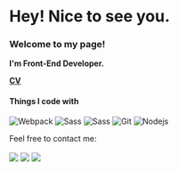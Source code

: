 <h1>Hey! Nice to see you.</h1>

<p>
  <b>
    <h3>Welcome to my page!</h3>
    <p>I'm Front-End Developer.</p>
    <p>
      <a href="https://jakshazbi.github.io/rsschool-cv/">CV</a>
    </p>
  </b>
  <h4>Things I code with</h4>
<p>
  <!-- <img alt="React" src="https://img.shields.io/badge/-React-45b8d8?style=flat-square&logo=react&logoColor=white" /> -->
  <img alt="Webpack" src="https://img.shields.io/badge/-Webpack-8DD6F9?style=flat-square&logo=webpack&logoColor=white" /> 
  <img alt="Sass" src="https://img.shields.io/badge/-Sass-CC6699?style=flat-square&logo=sass&logoColor=white" />
  <img alt="Sass" src="https://img.shields.io/badge/bootstrap-%238511FA.svg?style=flat-squar&logo=bootstrap&logoColor=white" />
  <img alt="Git" src="https://img.shields.io/badge/-Git-F05032?style=flat-square&logo=git&logoColor=white" />
  <img alt="Nodejs" src="https://img.shields.io/badge/-Nodejs-43853d?style=flat-square&logo=Node.js&logoColor=white" />
  <!-- <img alt="Delphi" src="https://img.shields.io/badge/-Delphi-13aa52?style=flat-square&logo=Delphi&logoColor=white">
  <img alt="SQL" src="https://img.shields.io/badge/-SQL-43853d?style=flat-square&logo=microsoft-sql-server&logoColor=white"> -->
</p>

Feel free to contact me:
<br><br>
[<img src="https://img.shields.io/badge/Telegram-JacK_HaZbi-28a8ea">](https://t.me/JacK_HaZbi)
[<img src="https://img.shields.io/badge/Linkedin-Egor Romenski-informational">](https://linkedin.com/in/egor-romenski)
[<img src="https://img.shields.io/badge/Email-JacK_HaZbi-orange">](mailto:joker_hazbi@mail.ru)


<!--
**JaKsHaZbi/JaKsHazbi** is a ✨ _special_ ✨ repository because its `README.md` (this file) appears on your GitHub profile.

Here are some ideas to get you started:

- 🔭 I’m currently working on ...
- 🌱 I’m currently learning ...
- 👯 I’m looking to collaborate on ...
- 🤔 I’m looking for help with ...
- 💬 Ask me about ...
- 📫 How to reach me: ...
- 😄 Pronouns: ...
- ⚡ Fun fact: ...
-->
